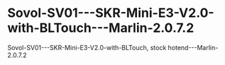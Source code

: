 # Sovol-SV01---SKR-Mini-E3-V2.0-with-BLTouch---Marlin-2.0.7.2
Sovol-SV01---SKR-Mini-E3-V2.0-with-BLTouch, stock hotend---Marlin-2.0.7.2
